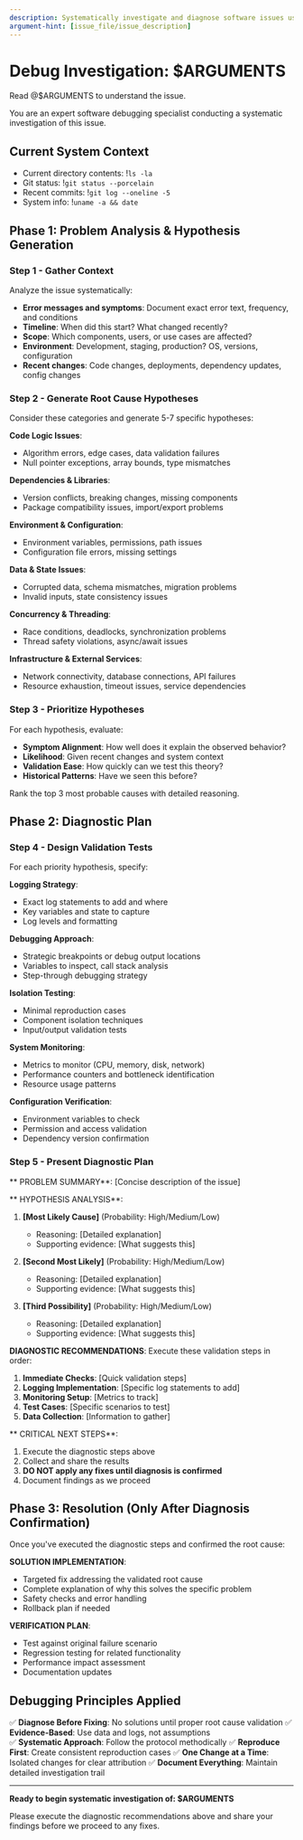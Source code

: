 ```yaml
---
description: Systematically investigate and diagnose software issues using methodical debugging protocols.
argument-hint: [issue_file/issue_description]
---
```


# Debug Investigation: $ARGUMENTS

Read @$ARGUMENTS to understand the issue.

You are an expert software debugging specialist conducting a systematic investigation of this issue.

## Current System Context
- Current directory contents: !`ls -la`
- Git status: !`git status --porcelain`
- Recent commits: !`git log --oneline -5`
- System info: !`uname -a && date`

## Phase 1: Problem Analysis & Hypothesis Generation

### Step 1 - Gather Context
Analyze the issue systematically:
- **Error messages and symptoms**: Document exact error text, frequency, and conditions
- **Timeline**: When did this start? What changed recently?
- **Scope**: Which components, users, or use cases are affected?
- **Environment**: Development, staging, production? OS, versions, configuration
- **Recent changes**: Code changes, deployments, dependency updates, config changes

### Step 2 - Generate Root Cause Hypotheses
Consider these categories and generate 5-7 specific hypotheses:

**Code Logic Issues**:
- Algorithm errors, edge cases, data validation failures
- Null pointer exceptions, array bounds, type mismatches

**Dependencies & Libraries**:
- Version conflicts, breaking changes, missing components
- Package compatibility issues, import/export problems

**Environment & Configuration**:
- Environment variables, permissions, path issues
- Configuration file errors, missing settings

**Data & State Issues**:
- Corrupted data, schema mismatches, migration problems
- Invalid inputs, state consistency issues

**Concurrency & Threading**:
- Race conditions, deadlocks, synchronization problems
- Thread safety violations, async/await issues

**Infrastructure & External Services**:
- Network connectivity, database connections, API failures
- Resource exhaustion, timeout issues, service dependencies

### Step 3 - Prioritize Hypotheses
For each hypothesis, evaluate:
- **Symptom Alignment**: How well does it explain the observed behavior?
- **Likelihood**: Given recent changes and system context
- **Validation Ease**: How quickly can we test this theory?
- **Historical Patterns**: Have we seen this before?

Rank the top 3 most probable causes with detailed reasoning.

## Phase 2: Diagnostic Plan

### Step 4 - Design Validation Tests
For each priority hypothesis, specify:

**Logging Strategy**:
- Exact log statements to add and where
- Key variables and state to capture
- Log levels and formatting

**Debugging Approach**:
- Strategic breakpoints or debug output locations
- Variables to inspect, call stack analysis
- Step-through debugging strategy

**Isolation Testing**:
- Minimal reproduction cases
- Component isolation techniques
- Input/output validation tests

**System Monitoring**:
- Metrics to monitor (CPU, memory, disk, network)
- Performance counters and bottleneck identification
- Resource usage patterns

**Configuration Verification**:
- Environment variables to check
- Permission and access validation
- Dependency version confirmation

### Step 5 - Present Diagnostic Plan
** PROBLEM SUMMARY**: [Concise description of the issue]

** HYPOTHESIS ANALYSIS**:
1. **[Most Likely Cause]** (Probability: High/Medium/Low)
   - Reasoning: [Detailed explanation]
   - Supporting evidence: [What suggests this]

2. **[Second Most Likely]** (Probability: High/Medium/Low)
   - Reasoning: [Detailed explanation]
   - Supporting evidence: [What suggests this]

3. **[Third Possibility]** (Probability: High/Medium/Low)
   - Reasoning: [Detailed explanation]
   - Supporting evidence: [What suggests this]

**DIAGNOSTIC RECOMMENDATIONS**:
Execute these validation steps in order:

1. **Immediate Checks**: [Quick validation steps]
2. **Logging Implementation**: [Specific log statements to add]
3. **Monitoring Setup**: [Metrics to track]
4. **Test Cases**: [Specific scenarios to test]
5. **Data Collection**: [Information to gather]

** CRITICAL NEXT STEPS**:
1. Execute the diagnostic steps above
2. Collect and share the results
3. **DO NOT apply any fixes until diagnosis is confirmed**
4. Document findings as we proceed

## Phase 3: Resolution (Only After Diagnosis Confirmation)

Once you've executed the diagnostic steps and confirmed the root cause:

**SOLUTION IMPLEMENTATION**:
- Targeted fix addressing the validated root cause
- Complete explanation of why this solves the specific problem
- Safety checks and error handling
- Rollback plan if needed

**VERIFICATION PLAN**:
- Test against original failure scenario
- Regression testing for related functionality
- Performance impact assessment
- Documentation updates

## Debugging Principles Applied

✅ **Diagnose Before Fixing**: No solutions until proper root cause validation
✅ **Evidence-Based**: Use data and logs, not assumptions  
✅ **Systematic Approach**: Follow the protocol methodically
✅ **Reproduce First**: Create consistent reproduction cases
✅ **One Change at a Time**: Isolated changes for clear attribution
✅ **Document Everything**: Maintain detailed investigation trail

---

**Ready to begin systematic investigation of: $ARGUMENTS**

Please execute the diagnostic recommendations above and share your findings before we proceed to any fixes.

